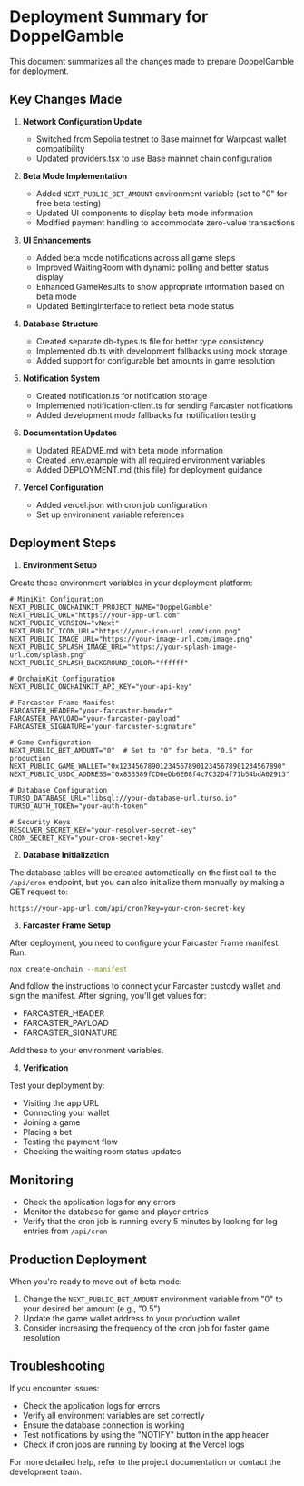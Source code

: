 # Deployment Summary for DoppelGamble

This document summarizes all the changes made to prepare DoppelGamble for deployment.

## Key Changes Made

1. **Network Configuration Update**
   - Switched from Sepolia testnet to Base mainnet for Warpcast wallet compatibility
   - Updated providers.tsx to use Base mainnet chain configuration

2. **Beta Mode Implementation**
   - Added `NEXT_PUBLIC_BET_AMOUNT` environment variable (set to "0" for free beta testing)
   - Updated UI components to display beta mode information
   - Modified payment handling to accommodate zero-value transactions

3. **UI Enhancements**
   - Added beta mode notifications across all game steps
   - Improved WaitingRoom with dynamic polling and better status display
   - Enhanced GameResults to show appropriate information based on beta mode
   - Updated BettingInterface to reflect beta mode status

4. **Database Structure**
   - Created separate db-types.ts file for better type consistency
   - Implemented db.ts with development fallbacks using mock storage
   - Added support for configurable bet amounts in game resolution

5. **Notification System**
   - Created notification.ts for notification storage
   - Implemented notification-client.ts for sending Farcaster notifications
   - Added development mode fallbacks for notification testing

6. **Documentation Updates**
   - Updated README.md with beta mode information
   - Created .env.example with all required environment variables
   - Added DEPLOYMENT.md (this file) for deployment guidance

7. **Vercel Configuration**
   - Added vercel.json with cron job configuration
   - Set up environment variable references

## Deployment Steps

1. **Environment Setup**

Create these environment variables in your deployment platform:

```
# MiniKit Configuration
NEXT_PUBLIC_ONCHAINKIT_PROJECT_NAME="DoppelGamble"
NEXT_PUBLIC_URL="https://your-app-url.com"
NEXT_PUBLIC_VERSION="vNext"
NEXT_PUBLIC_ICON_URL="https://your-icon-url.com/icon.png"
NEXT_PUBLIC_IMAGE_URL="https://your-image-url.com/image.png"
NEXT_PUBLIC_SPLASH_IMAGE_URL="https://your-splash-image-url.com/splash.png"
NEXT_PUBLIC_SPLASH_BACKGROUND_COLOR="ffffff"

# OnchainKit Configuration
NEXT_PUBLIC_ONCHAINKIT_API_KEY="your-api-key"

# Farcaster Frame Manifest
FARCASTER_HEADER="your-farcaster-header"
FARCASTER_PAYLOAD="your-farcaster-payload"
FARCASTER_SIGNATURE="your-farcaster-signature"

# Game Configuration
NEXT_PUBLIC_BET_AMOUNT="0"  # Set to "0" for beta, "0.5" for production
NEXT_PUBLIC_GAME_WALLET="0x1234567890123456789012345678901234567890"
NEXT_PUBLIC_USDC_ADDRESS="0x833589fCD6eDb6E08f4c7C32D4f71b54bdA02913"

# Database Configuration
TURSO_DATABASE_URL="libsql://your-database-url.turso.io"
TURSO_AUTH_TOKEN="your-auth-token"

# Security Keys
RESOLVER_SECRET_KEY="your-resolver-secret-key"
CRON_SECRET_KEY="your-cron-secret-key"
```

2. **Database Initialization**

The database tables will be created automatically on the first call to the `/api/cron` endpoint, but you can also initialize them manually by making a GET request to:

```
https://your-app-url.com/api/cron?key=your-cron-secret-key
```

3. **Farcaster Frame Setup**

After deployment, you need to configure your Farcaster Frame manifest. Run:

```bash
npx create-onchain --manifest
```

And follow the instructions to connect your Farcaster custody wallet and sign the manifest. After signing, you'll get values for:

- FARCASTER_HEADER
- FARCASTER_PAYLOAD
- FARCASTER_SIGNATURE

Add these to your environment variables.

4. **Verification**

Test your deployment by:

- Visiting the app URL
- Connecting your wallet
- Joining a game
- Placing a bet
- Testing the payment flow
- Checking the waiting room status updates

## Monitoring

- Check the application logs for any errors
- Monitor the database for game and player entries
- Verify that the cron job is running every 5 minutes by looking for log entries from `/api/cron`

## Production Deployment

When you're ready to move out of beta mode:

1. Change the `NEXT_PUBLIC_BET_AMOUNT` environment variable from "0" to your desired bet amount (e.g., "0.5")
2. Update the game wallet address to your production wallet
3. Consider increasing the frequency of the cron job for faster game resolution

## Troubleshooting

If you encounter issues:

- Check the application logs for errors
- Verify all environment variables are set correctly
- Ensure the database connection is working
- Test notifications by using the "NOTIFY" button in the app header
- Check if cron jobs are running by looking at the Vercel logs

For more detailed help, refer to the project documentation or contact the development team.
